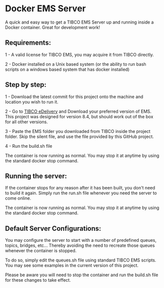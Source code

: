 # Docker EMS Server

A quick and easy way to get a TIBCO EMS Server up and running inside a Docker container. Great for development work!

## Requirements:

1 - A valid license for TIBCO EMS, you may acquire it from TIBCO directly.

2 - Docker installed on a Unix based system (or the ability to run bash scripts on a windows based system that has docker installed)


## Step by step:

1 - Download the latest commit for this project onto the machine and location you wish to run it.

2 - Go to [TIBCO eDelivery](https://edelivery.tibco.com) and Download your preferred version of EMS. This project was designed for version 8.4, but should work out of the box for all other versions.

3 - Paste the EMS folder you downloaded from TIBCO inside the project folder. Skip the silent file, and use the file provided by this GitHub project.

4 - Run the build.sh file

The container is now running as normal. You may stop it at anytime by using the standard docker stop command.


## Running the server:

If the container stops for any reason after it has been built, you don't need to build it again. Simply run the run.sh file whenever you need the server to come online.

The container is now running as normal. You may stop it at anytime by using the standard docker stop command.



## Default Server Configurations:

You may configure the server to start with a number of predefined queues, topics, bridges, etc... Thereby avoiding the need to recreate those queues whenever the container is stopped.

To do so, simply edit the queues.sh file using standard TIBCO EMS scripts. You may see some examples in the current version of this project.

Please be aware you will need to stop the container and run the build.sh file for these changes to take effect.
